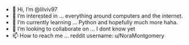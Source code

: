 - 👋 Hi, I’m @lilviv97
- 👀 I’m interested in ... everything around computers and the internet.
- 🌱 I’m currently learning ... Python and hopefully much more haha. 
- 💞️ I’m looking to collaborate on ... I dont know yet
- 📫 How to reach me ... reddit username: u/NoraMontgomery

<!---
lilviv97/lilviv97 is a ✨ special ✨ repository because its `README.md` (this file) appears on your GitHub profile.
You can click the Preview link to take a look at your changes.
--->
